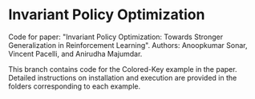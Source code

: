 # Invariant Policy Optimization

Code for paper: "Invariant Policy Optimization: Towards Stronger Generalization in Reinforcement Learning". Authors: Anoopkumar Sonar, Vincent Pacelli, and Anirudha Majumdar.

This branch contains code for the Colored-Key example in the paper. Detailed instructions on installation and execution are provided in the folders corresponding to each example. 
